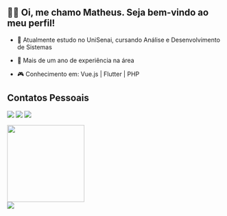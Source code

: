 ## 👋🏻 Oi, me chamo Matheus. Seja bem-vindo ao meu perfil!

- 🎯 Atualmente estudo no UniSenai, cursando Análise e Desenvolvimento de Sistemas

- 🌠 Mais de um ano de experiência na área

- 🎮 Conhecimento em: Vue.js | Flutter | PHP

## Contatos Pessoais
<a href="https://instagram.com/shurumer_" target="_blank"><img src="https://img.shields.io/badge/-Instagram-%23E4405F?style=for-the-badge&logo=instagram&logoColor=white" target="_blank"></a> <a href="https://www.linkedin.com/in/matheus-willian-schmoeller-2688b9248/" target="_blank"><img src="https://img.shields.io/badge/-LinkedIn-%230077B5?style=for-the-badge&logo=linkedin&logoColor=white" target="_blank"></a> <a href="https://www.twitch.tv/seu-usuário-aqui" target="_blank"><img src="https://img.shields.io/badge/Twitch-9146FF?style=for-the-badge&logo=twitch&logoColor=white" target="_blank"></a>  


<div>
<a href="https://github.com/MatheusTrindadee">
<img height="180em" src="https://github-readme-stats.vercel.app/api/top-langs/?username=MatheusTrindadee&layout=compact&langs_count=7&theme=dracula"/>
</div>
  
  
<img src="https://media.tenor.com/yGuwaZs39_QAAAAd/gats.gif"> 
  


  


  


  
  
  


